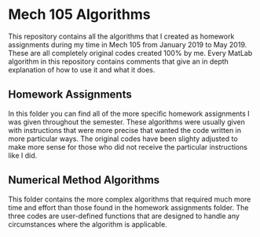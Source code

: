 # Mech 105 Algorithms
This repository contains all the algorithms that I created as homework assignments during my time in Mech 105 from January 2019 to May 2019. These are all completely original codes created 100% by me. Every MatLab algorithm in this repository contains comments that give an in depth explanation of how to use it and what it does.
## Homework Assignments
In this folder you can find all of the more specific homework assignments I was given throughout the semester. These algorithms were usually given with instructions that were more precise that wanted the code written in more particular ways. The original codes have been slighty adjusted to make more sense for those who did not receive the particular instructions like I did.
## Numerical Method Algorithms
This folder contains the more complex algorithms that required much more time and effort than those found in the homework assignments folder. The three codes are user-defined functions that are designed to handle any circumstances where the algorithm is applicable.
